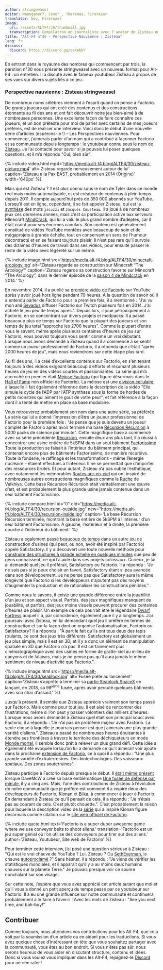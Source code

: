 ```yaml
---
author: stringweasel
editor: Nanogamer7, Conor_, Therenas, Firerazer
translator: bev, Firerazer
image:
  url: /assets/ALTF4/30/thumbnail.jpg
  transcription: Compilatron en journaliste avec l'avatar de Zisteau en arrière-plan.
title: "Alt-F4 n°30 - Perspective Nauvienne : Zisteau"
lang: fr
discuss:
  discord: https://discord.gg/ceKebbY
---
```


En entrant dans le royaume des nombres qui commencent par trois, la parution n°30 nous présente stringweasel avec un nouveau format pour Alt-F4 : un entretien. Il a discuté avec le fameux youtubeur Zisteau à propos de ses vues sur divers sujets liés à ce jeu.

### Perspective nauvienne : Zisteau <author>stringweasel</author>

De nombreux noms célèbres viennent à l’esprit quand on pense à Factorio. De grands joueurs qui ont créé des contenus et des constructions étonnants au fil des ans et ont fait découvrir notre jeu bien-aimé à de nombreuses personnes. Une excellente façon de faire connaître ces joueurs, et un bon prétexte pour moi de parler avec certains de mes joueurs préférés, est de réaliser une interview.  Voici donc le début d’une nouvelle série d’articles (espérons-le !) – Les Perspectives nauviennes. Pour commencer, j’aimerais parler d’un nom qui a contribué à façonner Factorio et sa communauté depuis longtemps : le youtubeur connu sous le nom de [Zisteau](https://www.youtube.com/user/Zisteau). Je l’ai contacté pour savoir si je pouvais lui poser quelques questions, et il m’a répondu "Oui, bien sûr".

{% include video.html mp4='https://media.alt-f4.blog/ALTF4/30/zisteau-picture.mp4' alt='Zisteau regarde nerveusement autour de lui' caption='Zisteau à la <a href="http://mindcrack.altervista.org/wiki/Penny_Arcade_Expo#Attendees_4">Pax EAST</a>, probablement en 2014 (<a href="https://gfycat.com/lastmaturedoctorfish-nervous">Origine</a>)' width='640px' %}

Mais qui est Zisteau ? Il est plus connu sous le nom de Tyler dans ce monde réel mais moins automatisable, et est créateur de contenus à plein temps depuis 2011. Il compte aujourd’hui près de 350 000 abonnés sur YouTube. Lorsqu’il est en ligne, cependant, il se fait appeler Zisteau, qui est la [synthèse](http://mindcrack.altervista.org/wiki/Zisteau) des mots `jacuzzi` et `Jacques Cousteau`. Il a joué à de nombreux jeux ces dernières années, mais c’est sa participation active aux serveurs Minecraft [MindCrack](http://mindcrack.altervista.org/wiki/Mindcrack), qui lui a valu le plus grand nombre d’adeptes, car il était craint pour ses énormes canulars. Son contenu est généralement constitué de vidéos YouTube montées avec beaucoup de soin et de mégaprojets à grande échelle, tout en conservant un sens de l’humour décontracté et en se faisant toujours plaisir. Il n’est pas rare qu’il survole des dizaines d’heures de travail dans ses vidéos, pour ensuite passer le reste de la vidéo avec légèreté sur un mème.

{% include image.html src='https://media.alt-f4.blog/ALTF4/30/minecraft-arcology.jpg' alt='Zisteau regarde sa construction sur Minecraft “The Arcology”' caption='Zisteau regarde sa construction favorite sur Minecraft “The Arcology”, dans le dernier épisode de la <a href="https://youtu.be/ZspHTWWFtRQ">saison 4 de Mindcrack</a> en 2014.' %}

En novembre 2014, il a publié sa [première vidéo de Factorio](https://youtu.be/aGnifxzUVcg) sur YouTube après y avoir joué hors ligne pendant 70 heures. À la question de savoir où il a entendu parler de Factorio pour la première fois, il a mentionné : "J’ai vu mon ami [Sevadus](http://www.twitch.tv/sevadus) diffuser Factorio sur Twitch plusieurs fois en 2014. J’ai acheté le jeu peu de temps après.". Depuis lors, il joue périodiquement à Factorio, en se concentrant sur divers projets et modpacks. Il a passé beaucoup plus de temps sur Factorio que la plupart des joueurs et son temps de jeu total "approche les 2700 heures". Comme la plupart d’entre vous le savent, même après plusieurs centaines d’heures de jeu sur Factorio, vous pouvez toujours vous sentir comme un vrai débutant. Lorsque nous avons demandé à Zisteau quand il a commencé à se sentir comme un joueur professionnel de Factorio, il a répondu que c’était "après 2000 heures de jeu", mais nous reviendrons sur cette étape plus tard.

Au fil des ans, il a créé d’excellents contenus sur Factorio, en s’en tenant toujours à des vidéos exigeant beaucoup d’efforts et résumant plusieurs heures de jeu en des vidéos courtes et passionnantes. La série qui m’a accroché en premier était [Méiose Factorio](https://www.youtube.com/playlist?list=PLVPJ1jbg0CaFzYF6jJyUIJYXYpCE4UIr3) (qui figure désormais dans le [Hall of Fame](https://mods.factorio.com/mod/HallOfFame) non officiel de Factorio). La méiose est une [division cellulaire](https://en.wikipedia.org/wiki/Meiosis), à laquelle il fait également référence dans la description de la vidéo "Elle simule le cycle de l’ADP par l’ATP synthase sous la forme de hordes de petits monstres qui aiment le goût de votre peur", et fait référence à la façon dont il a tenté de mettre en place sa base modulaire.

Vous retrouverez probablement son nom dans une autre série, sa préférée. La série qui lui a donné l’impression d’être un joueur professionnel de Factorio pour la première fois : "Je pense que je suis devenu un joueur complet de Factorio après avoir terminé ma base [Récursion Récursion](https://www.youtube.com/playlist?list=PLVPJ1jbg0CaEmsyyTMXc6k9UAvJEHMITh) à 5000 packs de science par minute". Cette magnifique base a commencé avec sa série précédente [Récursion](https://www.youtube.com/playlist?list=PLVPJ1jbg0CaFcabUTWbxjYppVK9c4FA8a), ensuite deux ans plus tard, il a réussi à concentrer une usine entière de 5kSPM dans un seul bâtiment [Factorissimo](https://mods.factorio.com/mod/Factorissimo2). Toute la production se faisait à l’intérieur du bâtiment principal, qui contenait encore plus de bâtiments Factorissimo, de manière récursive. Toute la fonderie, le raffinage et les transformations - même l’énergie nucléaire - étaient effectués à l’intérieur. Il ne se permettait que d’importer des ressources brutes. Et pour autant, Zisteau n’a pas oublié l’esthétique, avec notamment les mémorables [Routes arc-en-ciel](https://youtu.be/-WhDtg-6_b4?t=96) qui ont inspiré de nombreuses autres constructions magnifiques comme la [Ruche](https://youtu.be/hWOZiN1kaAc) de Valkhiya. Cette base Récursion Récursion était véritablement une œuvre d’art, et est probablement la plus grande usine jamais contenue dans un seul bâtiment Factorissimo.

{% include compare.html id="0" old="https://media.alt-f4.blog/ALTF4/30/recursion-outside.jpg" new="https://media.alt-f4.blog/ALTF4/30/recursion-inside.jpg" caption='La base Récursion Récursion terminée, montrant la base entière de 5kSPM à l’intérieur d’un seul bâtiment Factorissimo. À gauche, l’extérieur et à droite, la première couche à l’intérieur du bâtiment.' %}

Zisteau a également passé [beaucoup de temps](https://www.youtube.com/playlist?list=PLVPJ1jbg0CaE8bz7-qtoLfRcG7QlUwT-L) dans un autre jeu de construction d’usines (qui peut, ou non, avoir été inspiré par Factorio) appelé Satisfactory. Il y a découvert une toute nouvelle méthode pour [construire des structures à grande échelle en quelques minutes](https://youtu.be/T6F0IQqNQmU) que peu de gens connaissent, ce qui l’a aidé dans ses projets colossaux. Curieux, je lui ai demandé quel jeu il préférait, Satisfactory ou Factorio. Il a répondu : "Je ne sais pas si je peux choisir un favori, Satisfactory étant si peu avancée dans son développement. Je ne pense pas que Satisfactory aura la même longévité que Factorio si les développeurs n’ajoutent pas des moyens d’augmenter la production et de rationaliser les constructions pénibles.".

Comme nous le savons, il existe une grande différence entre la jouabilité d’un jeu et son aspect visuel. Parfois, des jeux magnifiques manquent de jouabilité, et parfois, des jeux moins visuels peuvent procurer des centaines d’heures de plaisir. Un exemple de cela pourrait être le légendaire [Dwarf Fortress](http://www.bay12games.com/dwarves/) auquel il a, par coïncidence, également joué il y a longtemps. J’ai poursuivi avec Zisteau, en lui demandant quel jeu il préfère en termes de construction et sur la façon dont on organise l’automatisation, Factorio ou Satisfactory? Il a répondu : "À part le fait qu’ils ont tous deux des tapis roulants, ce sont des jeux très différents. Satisfactory est globalement un jeu plus simple, mais il est en 3D, et il y a donc un élément de manipulation spatiale en 3D que Factorio n’a pas. Il est certainement plus cinématographique avec des usines en forme de gratte-ciel au milieu de canyons et de falaises, mais je ne pense pas qu’il aura jamais le même sentiment de niveau d’activité que Factorio.".

{% include image.html src='https://media.alt-f4.blog/ALTF4/30/seablock.jpg' alt='Fusée prête au lancement' caption='Zisteau s’apprête à terminer sa <a href="https://www.youtube.com/playlist?list=PLVPJ1jbg0CaGW9Z7ZmBkaD4gvVjnkyXQA">partie Seablock SpaceX</a> en lançant, en 2018, sa 99<sup>ième</sup> fusée, après avoir percuté quelques bâtiments avec son char d’assaut.' %}

Jusqu'à présent, il semble que Zisteau apprécie vraiment son temps passé sur Factorio. Mais comme pour tout jeu, il est aisé de rencontrer des frustrations, même si l’on peut y passer volontiers des milliers d’heures. Lorsque nous avons demandé à Zisteau quel était son principal souci avec Factorio, il a répondu : "Je n’ai pas de problème majeur avec Factorio. La seule chose à laquelle je pourrais penser est que j’aimerais une plus grande variété d’aliens.". Zisteau a passé de nombreuses heures épuisantes à étendre ses frontières à travers le territoire des déchiqueteurs en mode [Monde mortel](https://youtu.be/Z2C1pOMY5og?t=96), il semble donc prêt à relever un plus grand défi. Cette idée a également été évoquée lorsqu’on lui a demandé ce qu’il aimerait voir ajouté dans la prochaine [extension de Factorio](https://factorio.com/blog/post/fff-365), ce à quoi il a répondu : "Une plus grande variété d’extraterrestres. Des biotechnologies. Des vaisseaux spatiaux. Des zones souterraines".

Zisteau participe à Factorio depuis presque le début. Il [était même présent](https://www.reddit.com/r/factorio/comments/3biwcf/one_minute_rocket_defense/csmk0he?utm_source=share&utm_medium=web2x&context=3) lorsque DaveMcW a créé sa base emblématique [Une fusée de défense par minute](https://alt-f4.blog/ALTF4-13/), il y a cinq ans. Mais, l’une des contributions de Zisteau à l’évolution de notre communauté que je préfère est comment il a inspiré deux des développeurs de Factorio, [Klonan](https://factorio.com/blog/post/fff-300) et [Bilka](https://forums.factorio.com/viewtopic.php?p=396505#p396505), à commencer à jouer à Factorio. En demandant à Zisteau ce qu’il pensait de cela, il a répondu : "Je n’étais pas au courant de cela. C’est plutôt chouette.". C’est probablement la raison pour laquelle la description vidéo de la [série](https://youtu.be/aGnifxzUVcg) qui a inspiré Klonan figure désormais comme citation sur le [site web officiel de Factorio](https://www.factorio.com/).

{% include quote.html text='Factorio is a super duper awesome game where we use conveyor belts to shoot aliens.' translation='Factorio est un jeu super génial où l’on utilise des convoyeurs pour tirer sur des aliens.'  author='Zisteau, Youtubeur, Site web de Factorio' %}

Pour terminer cette interview, j’ai posé une question sérieuse à Zisteau : "Qui est le vrai chauve de YouTube ? Lui, Zisteau ? Ou [SethEverman](https://youtu.be/xCY9B8POq3A), le chauve [autoproclamé](https://www.youtube.com/watch?v=DyDfgMOUjCI&lc=Ugyb0OkJoZemhn5BD194AaABAg&ab_channel=BillieEilishVEVO) ?" Sans hésiter, il a répondu : "Je viens de vérifier les statistiques mondiales, et il apparaît qu’il y a au moins deux humains chauves sur la planète Terre." Je pouvais presque voir ce sourire nonchalant sur son visage.

Sur cette note, j’espère que vous avez apprécié cet article autant que moi et qu’il vous a donné un petit aperçu du temps passé par ce youtubeur sur Factorio. Il a eu une grande influence sur notre communauté et continuera probablement à le faire à l’avenir ! Avec les mots de Zisteau : "See you next time, and bah-buy!"

## Contribuer

Comme toujours, nous attendons vos contributions pour les Alt-F4, que cela soit par la soumission d’un article ou en aidant pour les traductions. Si vous avez quelque chose d’intéressant en tête que vous souhaitez partager avec la communauté, vous êtes au bon endroit. Si vous n’êtes pas sûr, nous serons heureux de vous aider en discutant structure, contenu et idées. Donc si vous voulez vous impliquer dans les Alt-F4, rejoignez-le [Discord](https://discord.gg/nxnCFkb) pour ne rien rater !
